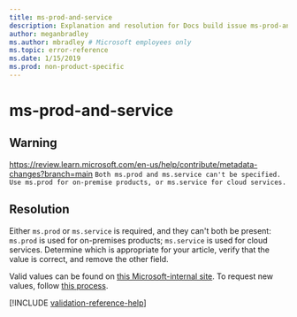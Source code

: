 ```yaml
---
title: ms-prod-and-service
description: Explanation and resolution for Docs build issue ms-prod-and-service
author: meganbradley
ms.author: mbradley # Microsoft employees only
ms.topic: error-reference
ms.date: 1/15/2019
ms.prod: non-product-specific
---
```

# ms-prod-and-service

## Warning

<https://review.learn.microsoft.com/en-us/help/contribute/metadata-changes?branch=main>
`Both ms.prod and ms.service can't be specified. Use ms.prod for on-premise products, or ms.service for cloud services.`

## Resolution

Either `ms.prod` or `ms.service` is required, and they can't both be present: `ms.prod` is used for on-premises products; `ms.service` is used for cloud services. Determine which is appropriate for your article, verify that the value is correct, and remove the other field.

Valid values can be found on [this Microsoft-internal site](https://docsmetadatatool.azurewebsites.net/allowlists). To request new values, follow [this process](https://review.learn.microsoft.com/en-us/help/contribute/metadata-changes?branch=main).

<!--make sure to add this file to your includes folder and verify the path-->
[!INCLUDE [validation-reference-help](includes/validation-reference-help.md)]
